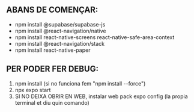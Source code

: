## ABANS DE COMENÇAR:
- npm install @supabase/supabase-js
- npm install @react-navigation/native
- npm install react-native-screens react-native-safe-area-context
- npm install @react-navigation/stack
- npm install react-native-paper

## PER PODER FER DEBUG:
1. npm install (si no funciona fem "npm install --force")
2. npx expo start
3. SI NO DEIXA OBRIR EN WEB, instalar web pack expo config (la propia terminal et diu quin comando)

